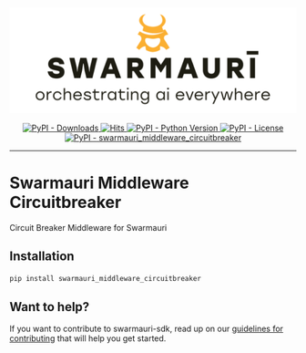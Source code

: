 ![Swamauri Logo](https://github.com/swarmauri/swarmauri-sdk/blob/3d4d1cfa949399d7019ae9d8f296afba773dfb7f/assets/swarmauri.brand.theme.svg)

<p align="center">
    <a href="https://pypi.org/project/swarmauri_middleware_circuitbreaker/">
        <img src="https://img.shields.io/pypi/dm/swarmauri_middleware_circuitbreaker" alt="PyPI - Downloads"/>
    </a>
    <a href="https://hits.sh/github.com/swarmauri/swarmauri-sdk/tree/master/pkgs/community/swarmauri_middleware_circuitbreaker/">
        <img alt="Hits" src="https://hits.sh/github.com/swarmauri/swarmauri-sdk/tree/master/pkgs/community/swarmauri_middleware_circuitbreaker.svg"/>
    </a>
    <a href="https://pypi.org/project/swarmauri_middleware_circuitbreaker/">
        <img src="https://img.shields.io/pypi/pyversions/swarmauri_middleware_circuitbreaker" alt="PyPI - Python Version"/>
    </a>
    <a href="https://pypi.org/project/swarmauri_middleware_circuitbreaker/">
        <img src="https://img.shields.io/pypi/l/swarmauri_middleware_circuitbreaker" alt="PyPI - License"/>
    </a>
    <a href="https://pypi.org/project/swarmauri_middleware_circuitbreaker/">
        <img src="https://img.shields.io/pypi/v/swarmauri_middleware_circuitbreaker?label=swarmauri_middleware_circuitbreaker&color=green" alt="PyPI - swarmauri_middleware_circuitbreaker"/>
    </a>
</p>

---

# Swarmauri Middleware Circuitbreaker

Circuit Breaker Middleware for Swarmauri

## Installation

```bash
pip install swarmauri_middleware_circuitbreaker
```

## Want to help?

If you want to contribute to swarmauri-sdk, read up on our [guidelines for contributing](https://github.com/swarmauri/swarmauri-sdk/blob/master/contributing.md) that will help you get started.
